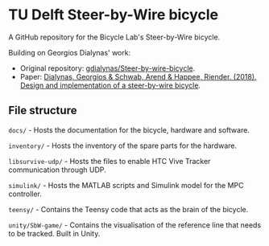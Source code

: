 # TU Delft Steer-by-Wire bicycle
A GitHub repository for the Bicycle Lab's Steer-by-Wire bicycle.

Building on Georgios Dialynas' work: 
- Original repository: [gdialynas/Steer-by-wire-bicycle](https://github.com/gdialynas/Steer-by-wire-bicycle).
- Paper: [Dialynas, Georgios & Schwab, Arend & Happee, Riender. (2018). Design and implementation of a steer-by-wire bicycle](https://www.researchgate.net/publication/328808185_Design_and_implementation_of_a_steer-by-wire_bicycle).

## File structure
`docs/` - Hosts the documentation for the bicycle, hardware and software.

`inventory/` - Hosts the inventory of the spare parts for the hardware.

`libsurvive-udp/` - Hosts the files to enable HTC Vive Tracker communication through UDP.

`simulink/` - Hosts the MATLAB scripts and Simulink model for the MPC controller.

`teensy/` - Contains the Teensy code that acts as the brain of the bicycle.

`unity/SbW-game/` - Contains the visualisation of the reference line that needs to be tracked. Built in Unity.
